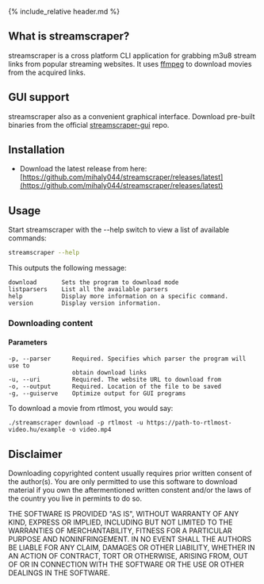 {% include_relative header.md %}

## What is streamscraper?
streamscraper is a cross platform CLI application for grabbing m3u8 stream links from popular streaming websites. It uses [ffmpeg](https://github.com/FFmpeg/FFmpeg) to download movies from the acquired links.

## GUI support
streamscraper also as a convenient graphical interface. Download pre-built binaries from the official [streamscraper-gui](https://github.com/mihaly044/streamscraper-gui/releases/tag/v.0.2-rev902b52_b7f7988a-beta) repo.

## Installation
- Download the latest release from here: [https://github.com/mihaly044/streamscraper/releases/latest](https://github.com/mihaly044/streamscraper/releases/latest)


## Usage
Start streamscraper with the --help switch to view a list of available commands:
```bash
streamscraper --help
````
This outputs the following message:
```
download       Sets the program to download mode
listparsers    List all the available parsers
help           Display more information on a specific command.
version        Display version information.
```
### Downloading content
#### Parameters
```
-p, --parser      Required. Specifies which parser the program will use to 
                  obtain download links
-u, --uri         Required. The website URL to download from
-o, --output      Required. Location of the file to be saved
-g, --guiserve    Optimize output for GUI programs
```

To download a movie from rtlmost, you would say:

```
./streamscraper download -p rtlmost -u https://path-to-rtlmost-video.hu/example -o video.mp4
```

## Disclaimer
Downloading copyrighted content usually requires prior written consent of the author(s). You are only permitted to use this software to download material if you own the aftermentioned written constent and/or the laws of the country you live in permints to do so.

THE SOFTWARE IS PROVIDED "AS IS", WITHOUT WARRANTY OF ANY KIND,
EXPRESS OR IMPLIED, INCLUDING BUT NOT LIMITED TO THE WARRANTIES OF
MERCHANTABILITY, FITNESS FOR A PARTICULAR PURPOSE AND NONINFRINGEMENT.
IN NO EVENT SHALL THE AUTHORS BE LIABLE FOR ANY CLAIM, DAMAGES OR
OTHER LIABILITY, WHETHER IN AN ACTION OF CONTRACT, TORT OR OTHERWISE,
ARISING FROM, OUT OF OR IN CONNECTION WITH THE SOFTWARE OR THE USE OR
OTHER DEALINGS IN THE SOFTWARE.